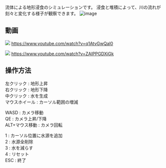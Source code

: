 流体による地形浸食のシミュレーションです。
浸食と堆積によって、川の流れが刻々と変化する様子が観察できます。
![image](https://user-images.githubusercontent.com/7016217/90295885-0d393d00-dec5-11ea-8a78-dfcfac1ae7e9.png)

## 動画
[![](https://img.youtube.com/vi/q1AtvGwQal0/0.jpg)](https://www.youtube.com/watch?v=q1AtvGwQal0)
https://www.youtube.com/watch?v=q1AtvGwQal0

[![](https://img.youtube.com/vi/ZAIPPGDXiGk/0.jpg)](https://www.youtube.com/watch?v=ZAIPPGDXiGk)
https://www.youtube.com/watch?v=ZAIPPGDXiGk

## 操作方法
左クリック          : 地形上昇  
右クリック          : 地形下降  
中クリック          : 水を生成  
マウスホイール   : カーソル範囲の増減  
  
WASD                : カメラ移動  
QE                     : カメラ上昇/下降  
ALT+マウス移動 : カメラ回転  
  
1  : カーソル位置に水源を追加  
2  : 水源全削除  
3  : 水を減らす  
4  : リセット  
ESC : 終了  

